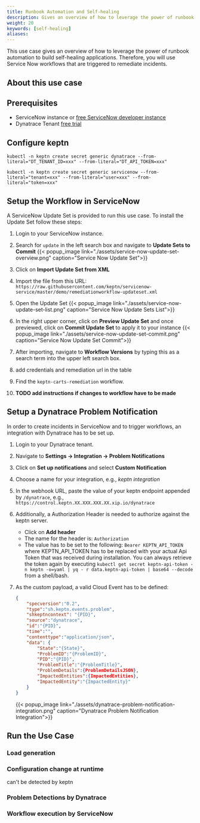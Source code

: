 ```yaml
---
title: Runbook Automation and Self-healing
description: Gives an overview of how to leverage the power of runbook automation to build self-healing applications. Therefore, you will use automation tools for executing and managing the runbooks.
weight: 20
keywords: [self-healing]
aliases:
---
```


This use case gives an overview of how to leverage the power of runbook automation to build self-healing applications. Therefore, you will use Service Now workflows that are triggered to remediate incidents.

## About this use case

## Prerequisites

- ServiceNow instance or [free ServiceNow developer instance](https://developer.servicenow.com)
- Dynatrace Tenant [free trial](https://www.dynatrace.com/trial)

## Configure keptn

```
kubectl -n keptn create secret generic dynatrace --from-literal="DT_TENANT_ID=xxx" --from-literal="DT_API_TOKEN=xxx"
```

```
kubectl -n keptn create secret generic servicenow --from-literal="tenant=xxx" --from-literal="user=xxx" --from-literal="token=xxx"
```

## Setup the Workflow in ServiceNow

A ServiceNow Update Set is provided to run this use case. To install the Update Set follow these steps:

1. Login to your ServiceNow instance.
1. Search for `update` in the left search box and navigate to **Update Sets to Commit** 
    {{< popup_image
    link="./assets/service-now-update-set-overview.png"
    caption="Service Now Update Set">}}

1. Click on **Import Update Set from XML** 
1. Import the file from this URL: `https://raw.githubusercontent.com/keptn/servicenow-service/master/demo/remediationworkflow-updateset.xml`

1. Open the Update Set
    {{< popup_image
    link="./assets/service-now-update-set-list.png"
    caption="Service Now Update Sets List">}}

1. In the right upper corner, click on **Preview Update Set** and once previewed, click on **Commit Update Set** to apply it to your instance
    {{< popup_image
    link="./assets/service-now-update-set-commit.png"
    caption="Service Now Update Set Commit">}}

1. After importing, navigate to **Workflow Versions** by typing this as a search term into the upper left search box.

1. add credentials and remediation url in the table

1. Find the `keptn-carts-remediation` workflow.

1. **TODO add instructions if changes to workflow have to be made**


## Setup a Dynatrace Problem Notification

In order to create incidents in ServiceNow and to trigger workflows, an integration with Dynatrace has to be set up.

1. Login to your Dynatrace tenant.
1. Navigate to **Settings -> Integration -> Problem Notifications**
1. Click on **Set up notifications** and select **Custom Notification**
1. Choose a name for your integration, e.g., _keptn integration_
1. In the webhook URL, paste the value of your keptn endpoint appended by `/dynatrace`, e.g., `https://control.keptn.XX.XXX.XXX.XX.xip.io/dynatrace`
1. Additionally, a Authorization Header is needed to authorize against the keptn server. 
    - Click on **Add header**
    - The name for the header is: `Authorization`
    - The value has to be set to the following: `Bearer KEPTN_API_TOKEN` where KEPTN_API_TOKEN has to be replaced with your actual Api Token that was received during installation. You can always retrieve the token again by executing `kubectl get secret keptn-api-token -n keptn -o=yaml | yq - r data.keptn-api-token | base64 --decode` from a shell/bash. 

1. As the custom payload, a valid Cloud Event has to be defined:

    ```json
    {
        "specversion":"0.2",
        "type":"sh.keptn.events.problem",
        "shkeptncontext": "{PID}",
        "source":"dynatrace",
        "id":"{PID}",
        "time":"",
        "contenttype":"application/json",
        "data": {
            "State":"{State}",
            "ProblemID":"{ProblemID}",
            "PID":"{PID}",
            "ProblemTitle":"{ProblemTitle}",
            "ProblemDetails":{ProblemDetailsJSON},
            "ImpactedEntities":{ImpactedEntities},
            "ImpactedEntity":"{ImpactedEntity}"
        }
    }
    ```

    {{< popup_image
    link="./assets/dynatrace-problem-notification-integration.png"
    caption="Dynatrace Problem Notification Integration">}}

## Run the Use Case

### Load generation

### Configuration change at runtime

can't be detected by keptn

### Problem Detections by Dynatrace


### Workflow execution by ServiceNow

